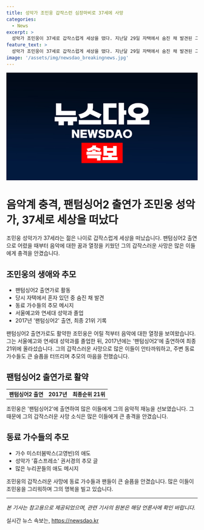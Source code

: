 ```yaml
---
title: 성악가 조민웅 갑작스런 심장마비로 37세에 사망
categories:
  - News
excerpt: >
  성악가 조민웅이 37세로 갑작스럽게 세상을 떴다. 지난달 29일 자택에서 숨진 채 발견된 그는 심장마비로 세상을 떠났다. 팬텀싱어2 출연으로 유명했던 그에 대한 애도와 추모가 이어졌다. 가수 미스터붐박스와 성악가 흉스프레소 권서경 등이 고인을 추모하며 마지막 인사를 전했다. 이에 누리꾼들도 안타까운 소식에 대한 애도의 메시지를 남겼다. 성악계에서 인정받은 그는 성악과를 졸업하고 팬텀싱어2 출연 등으로 활약했다.
feature_text: >
  성악가 조민웅이 37세로 갑작스럽게 세상을 떴다. 지난달 29일 자택에서 숨진 채 발견된 그는 심장마비로 세상을 떠났다. 팬텀싱어2 출연으로 유명했던 그에 대한 애도와 추모가 이어졌다. 가수 미스터붐박스와 성악가 흉스프레소 권서경 등이 고인을 추모하며 마지막 인사를 전했다. 이에 누리꾼들도 안타까운 소식에 대한 애도의 메시지를 남겼다. 성악계에서 인정받은 그는 성악과를 졸업하고 팬텀싱어2 출연 등으로 활약했다.
image: '/assets/img/newsdao_breakingnews.jpg'
---
```


<p><img src="/assets/img/newsdao_breakingnews.jpg" alt="bookingtag 속보" /></p>

<h1>음악계 충격, 팬텀싱어2 출연가 조민웅 성악가, 37세로 세상을 떠났다</h1>

<p data-ke-size="size16">조민웅 성악가가 37세라는 젊은 나이로 갑작스럽게 세상을 떠났습니다. 팬텀싱어2 출연으로 어렸을 때부터 음악에 대한 꿈과 열정을 키웠던 그의 갑작스러운 사망은 많은 이들에게 충격을 안겼습니다.</p>

<h2 data-ke-size="size26">조민웅의 생애와 추모</h2>

<ul>
  <li>팬텀싱어2 출연가로 활동</li>
  <li>당시 자택에서 혼자 있던 중 숨진 채 발견</li>
  <li>동료 가수들의 추모 메시지</li>
  <li>서울예고와 연세대 성악과 졸업</li>
  <li>2017년 '팬텀싱어2' 출연, 최종 21위 기록</li>
</ul>

<p data-ke-size="size16">팬텀싱어2 출연가로도 활약한 조민웅은 어릴 적부터 음악에 대한 열정을 보여왔습니다. 그는 서울예고와 연세대 성악과를 졸업한 뒤, 2017년에는 '팬텀싱어2'에 출연하여 최종 21위에 올라섰습니다. 그의 갑작스러운 사망으로 많은 이들이 안타까워하고, 주변 동료 가수들도 큰 슬픔을 터뜨리며 추모의 마음을 전했습니다.</p>

<h2 data-ke-size="size26">팬텀싱어2 출연가로 활약</h2>

<table>
  <tr>
    <td style="text-align: center; height: 17px;"><b>팬텀싱어2 출연</b></td>
    <td style="text-align: center; height: 17px;"><b>2017년</b></td>
    <td style="text-align: center; height: 17px;"><b>최종순위 21위</b></td>
  </tr>
</table>

<p data-ke-size="size16">조민웅은 '팬텀싱어2'에 출연하여 많은 이들에게 그의 음악적 재능을 선보였습니다. 그 때문에 그의 갑작스러운 사망 소식은 많은 이들에게 큰 충격을 안겼습니다.</p>

<h2 data-ke-size="size26">동료 가수들의 추모</h2>

<ul>
  <li>가수 미스터붐박스(고영빈)의 애도</li>
  <li>성악가 '흉스프레소' 권서경의 추모 글</li>
  <li>많은 누리꾼들의 애도 메시지</li>
</ul>

<p data-ke-size="size16">조민웅의 갑작스러운 사망에 동료 가수들과 팬들이 큰 슬픔을 안겼습니다. 많은 이들이 조민웅을 그리워하며 그의 명복을 빌고 있습니다.</p>

<p><hr>
<em>본 기사는 참고용으로 제공되었으며, 관련 기사의 원본은 해당 언론사에 확인 바랍니다.</em></p>
실시간 뉴스 속보는, <a href="https://newsdao.kr" rel="dofollow">https://newsdao.kr</a>


